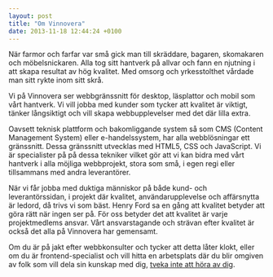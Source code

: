 ```yaml
---
layout: post
title: "Om Vinnovera"
date: 2013-11-18 12:44:24 +0100
---
```


När farmor och farfar var små gick man till skräddare, bagaren, skomakaren och möbelsnickaren. Alla tog sitt hantverk på allvar och fann en njutning i att skapa resultat av hög kvalitet. Med omsorg och yrkesstolthet<!--more--> vårdade man sitt rykte inom sitt skrå.


Vi på Vinnovera ser webbgränssnitt för desktop, läsplattor och mobil som vårt hantverk. Vi vill jobba med kunder som tycker att kvalitet är viktigt, tänker långsiktigt och vill skapa webbupplevelser med det där lilla extra.


Oavsett teknisk plattform och bakomliggande system så som CMS (Content Management System) eller e-handelssystem, har alla webblösningar ett gränssnitt. Dessa gränssnitt utvecklas med HTML5, CSS och JavaScript. Vi är specialister på på dessa tekniker vilket gör att vi kan bidra med vårt hantverk i alla möjliga webbprojekt, stora som små, i egen regi eller tillsammans med andra leverantörer.


När vi får jobba med duktiga människor på både kund- och leverantörssidan, i projekt där kvalitet, användarupplevelse och affärsnytta är ledord, då trivs vi som bäst. Henry Ford sa en gång att kvalitet betyder att göra rätt när ingen ser på. För oss betyder det att kvalitet är varje projektmedlems ansvar. Vårt ansvarstagande och strävan efter kvalitet är också det alla på Vinnovera har gemensamt.


Om du är på jakt efter webbkonsulter och tycker att detta låter klokt, eller om du är frontend-specialist och vill hitta en arbetsplats där du blir omgiven av folk som vill dela sin kunskap med dig, <a href="/#kontakt">tveka inte att höra av dig</a>.
